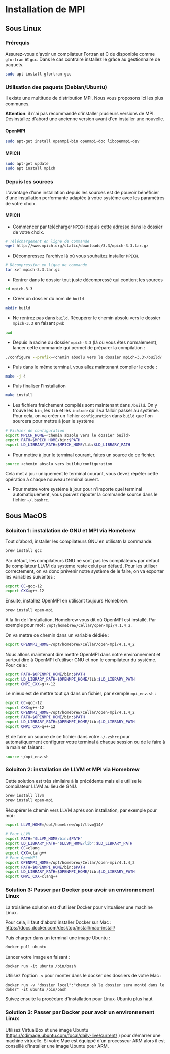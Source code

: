 # Installation de MPI

## Sous Linux

### Prérequis

Assurez-vous d'avoir un compilateur Fortran et C de disponible comme `gfortran` et `gcc`.
Dans le cas contraire installez le grâce au gestionnaire de paquets.

```bash
sudo apt install gfortran gcc

```

### Utilisation des paquets (Debian/Ubuntu)

Il existe une multitude de distribution MPI.
Nous vous proposons ici les plus communes.

**Attention**: il n'ai pas recommandé d'installer plusieurs versions de MPI.
Désinstallez d'abord une ancienne version avant d'en installer une nouvelle.

#### OpenMPI

```bash
sudo apt-get install openmpi-bin openmpi-doc libopenmpi-dev
```

#### MPICH

```bash
sudo apt-get update
sudo apt install mpich
```

### Depuis les sources

L'avantage d'une installation depuis les sources est de pouvoir bénéficier d'une
installation performante adaptée à votre système avec les paramètres de votre choix.

#### MPICH

- Commencer par télécharger `MPICH` depuis [cette adresse](http://www.mpich.org/static/downloads/3.3/mpich-3.3.tar.gz) dans le dossier de votre choix.

```bash
# Téléchargement en ligne de commande
wget http://www.mpich.org/static/downloads/3.3/mpich-3.3.tar.gz
```

- Décompressez l'archive là où vous souhaitez installer `MPICH`.

```bash
# Décompression en ligne de commande
tar xvf mpich-3.3.tar.gz
```

- Rentrer dans le dossier tout juste décompressé qui contient les sources

```bash
cd mpich-3.3
```

- Créer un dossier du nom de `build`

```bash
mkdir build
```

- Ne rentrez pas dans `build`. Récupérer le chemin absolu vers le dossier `mpich-3.3` en faisant `pwd`:

```bash
pwd
```

- Depuis la racine du dossier `mpich-3.3` (là où vous êtes normalement), lancer cette commande  qui permet de préparer la compilation :

```bash
./configure --prefix=<chemin absolu vers le dossier mpich-3.3>/build/
```

- Puis dans le même terminal, vous allez maintenant compiler le code :

```bash
make -j 4
```

- Puis finaliser l'installation

```bash
make install
```

- Les fichiers fraichement compilés sont maintenant dans `/build`.
On y trouve les `bin`, les `lib` et les `include` qu'il va falloir passer au système.
Pour cela, on va créer un fichier `configuration` dans `build` que l'on sourcera pour mettre à jour le système

```bash
# Fichier de configuration
export MPICH_HOME=<chemin absolu vers le dossier build>
export PATH=$MPICH_HOME/bin:$PATH
export LD_LIBRARY_PATH=$MPICH_HOME/lib:$LD_LIBRARY_PATH
```

- Pour mettre à jour le terminal courant, faites un source de ce fichier.

```bash
source <chemin absolu vers build>/configuration
```

Cela met à jour uniquement le terminal courant, vous devez répéter cette
opération à chaque nouveau terminal ouvert.

- Pour mettre votre système à jour pour n'importe quel terminal automatiquement,
vous pouvez rajouter la commande source dans le fichier `~/.bashrc`.

## Sous MacOS

### Soluiton 1: installation de GNU et MPI via Homebrew

Tout d'abord, installer les compilateurs GNU en utilisatn la commande:

```bash
brew install gcc
```

Par défaut, les compilateurs GNU ne sont pas les compilateurs par défaut (le compilateur LLVM du système reste celui par défaut).
Pour les utiliser correctement, on va donc prévenir notre système de le faire, on va exporter les variables suivantes :

```bash
export CC=gcc-12
export CXX=g++-12
```

Ensuite, installez OpenMPI en utilisant toujours Homebrew:

```bash
brew install open-mpi
```

A la fin de l'installation, Homebrew vous dit où OpenMPI est installé.
Par exemple pour moi : `/opt/homebrew/Cellar/open-mpi/4.1.4_2`.

On va mettre ce chemin dans un variable dédiée :

```bash
export OPENMPI_HOME=/opt/homebrew/Cellar/open-mpi/4.1.4_2
```

Nous allons maintenant dire mettre OpenMPI dans notre environnement et surtout dire à OpenMPI d'utiliser GNU et non le compilateur du système. Pour cela :

```bash
export PATH=$OPENMPI_HOME/bin:$PATH
export LD_LIBRARY_PATH=$OPENMPI_HOME/lib:$LD_LIBRARY_PATH
export OMPI_CXX=g++-12
```

Le mieux est de mettre tout ça dans un fichier, par exemple `mpi_env.sh` :

```bash
export CC=gcc-12
export CXX=g++-12
export OPENMPI_HOME=/opt/homebrew/Cellar/open-mpi/4.1.4_2
export PATH=$OPENMPI_HOME/bin:$PATH
export LD_LIBRARY_PATH=$OPENMPI_HOME/lib:$LD_LIBRARY_PATH
export OMPI_CXX=g++-12
```

Et de faire un source de ce fichier dans votre `~/.zshrc` pour automatiquement configurer votre terminal à chaque session ou de le faire à la main en faisant :

```bash
source ~/mpi_env.sh
```

### Soluiton 2: installation de LLVM et MPI via Homebrew

Cette solution est très similaire à la précédente mais elle utilise le compilateur LLVM au lieu de GNU.

```bash
brew install llvm
brew install open-mpi
```
Récupérer le chemin vers LLVM après son installation, par exemple pour moi :

```bash
export LLVM_HOME=/opt/homebrew/opt/llvm@14/
```

```bash
# Pour LLVM
export PATH="$LLVM_HOME/bin:$PATH"
export LD_LIBRARY_PATH="$LLVM_HOME/lib":$LD_LIBRARY_PATH
export CC=clang
export CXX=clang++
# Pour OpenMPI
export OPENMPI_HOME=/opt/homebrew/Cellar/open-mpi/4.1.4_2
export PATH=$OPENMPI_HOME/bin:$PATH
export LD_LIBRARY_PATH=$OPENMPI_HOME/lib:$LD_LIBRARY_PATH
export OMPI_CXX=clang++
```

### Solution 3: Passer par Docker pour avoir un environnement Linux

La troisième solution est d'utiliser Docker pour virtualiser une machine Linux.

Pour cela, il faut d'abord installer Docker sur Mac : https://docs.docker.com/desktop/install/mac-install/

Puis charger dans un terminal une image Ubuntu :

```bash
docker pull ubuntu
```

Lancer votre image en faisant :
```
docker run -it ubuntu /bin/bash
```

Utilisez l'option `-v` pour monter dans le docker des dossiers de votre Mac :

```
docker run -v "dossier local":"chemin où le dossier sera monté dans le doker" -it ubuntu /bin/bash
```

Suivez ensuite la procédure d'installation pour Linux-Ubuntu plus haut

### Solution 3: Passer par Docker pour avoir un environnement Linux

Utilisez VirtualBox et une image Ubuntu (https://cdimage.ubuntu.com/focal/daily-live/current/ ) pour démarrer une machine virtuelle.
Si votre Mac est équippé d'un processeur ARM alors il est conseillé d'installer une image Ubuntu pour ARM.